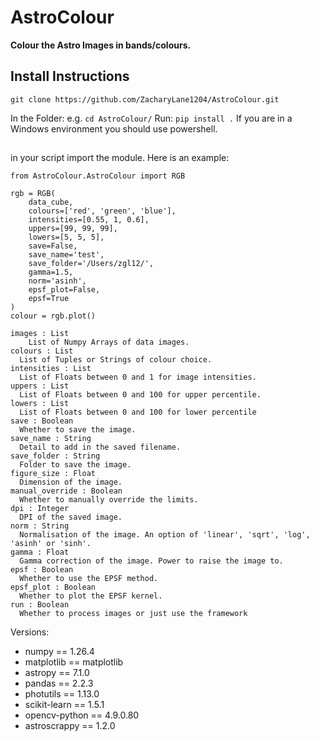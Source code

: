 # AstroColour
**Colour the Astro Images in bands/colours.**

## Install Instructions
```
git clone https://github.com/ZacharyLane1204/AstroColour.git
```
In the Folder: e.g. 
```cd AstroColour/``` Run: ```pip install .```
If you are in a Windows environment you should use powershell.

## 

in your script import the module. Here is an example:
```
from AstroColour.AstroColour import RGB

rgb = RGB(
    data_cube,
    colours=['red', 'green', 'blue'],
    intensities=[0.55, 1, 0.6],
    uppers=[99, 99, 99],
    lowers=[5, 5, 5],
    save=False,
    save_name='test',
    save_folder='/Users/zgl12/',
    gamma=1.5,
    norm='asinh',
    epsf_plot=False,
    epsf=True
)
colour = rgb.plot()
```

```
images : List
    List of Numpy Arrays of data images.
colours : List
  List of Tuples or Strings of colour choice.
intensities : List
  List of Floats between 0 and 1 for image intensities.
uppers : List
  List of Floats between 0 and 100 for upper percentile.
lowers : List
  List of Floats between 0 and 100 for lower percentile
save : Boolean
  Whether to save the image.
save_name : String
  Detail to add in the saved filename.
save_folder : String
  Folder to save the image.
figure_size : Float
  Dimension of the image.
manual_override : Boolean
  Whether to manually override the limits.
dpi : Integer
  DPI of the saved image.
norm : String
  Normalisation of the image. An option of 'linear', 'sqrt', 'log', 'asinh' or 'sinh'.
gamma : Float
  Gamma correction of the image. Power to raise the image to.
epsf : Boolean
  Whether to use the EPSF method.
epsf_plot : Boolean
  Whether to plot the EPSF kernel.
run : Boolean
  Whether to process images or just use the framework
```

Versions:
- numpy == 1.26.4
- matplotlib == matplotlib
- astropy == 7.1.0
- pandas == 2.2.3
- photutils == 1.13.0
- scikit-learn == 1.5.1
- opencv-python == 4.9.0.80
- astroscrappy == 1.2.0